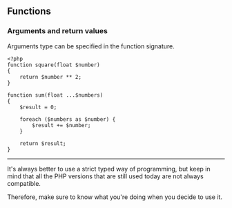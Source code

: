 ## Functions

### Arguments and return values

Arguments type can be specified in the function signature.

```
<?php
function square(float $number)
{
    return $number ** 2;
}

function sum(float ...$numbers)
{
    $result = 0;

    foreach ($numbers as $number) {
        $result += $number;
    }

    return $result;
}
```

---

It's always better to use a strict typed way of programming, but keep in mind that
all the PHP versions that are still used today are not always compatible.

Therefore, make sure to know what you're doing when you decide to use it.
